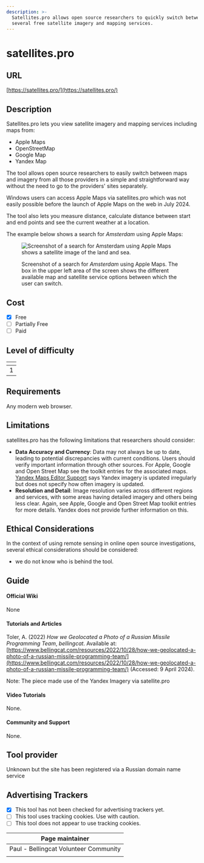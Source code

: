 ```yaml
---
description: >-
  Satellites.pro allows open source researchers to quickly switch between
  several free satellite imagery and mapping services.
---
```


# satellites.pro

## URL

[https://satellites.pro/](https://satellites.pro/)

## Description

Satellites.pro lets you view satellite imagery and mapping services including maps from:&#x20;

* Apple Maps
* OpenStreetMap
* Google Map
* Yandex Map

The tool allows open source researchers to easily switch between maps and imagery from all those providers in a simple and straightforward way without the need to go to the providers' sites separately.

Windows users can access Apple Maps via satellites.pro which was not easily possible before the launch of Apple Maps on the web in July 2024.

The tool also lets you measure distance, calculate distance between start and end points and see the current weather at a location.

The example below shows a search for _Amsterdam_ using Apple Maps:

<figure><img src=".gitbook/assets/Screenshot 2024-06-21 at 11.41.54 AM.png" alt="Screenshot of a search for Amsterdam using Apple Maps shows a satellite image of the land and sea."><figcaption><p>Screenshot of a search for <em>Amsterdam</em> using Apple Maps. The box in the upper left area of the screen shows the different available map and satellite service options between which the user can switch.</p></figcaption></figure>

## Cost

* [x] Free
* [ ] Partially Free
* [ ] Paid

## Level of difficulty

<table><thead><tr><th data-type="rating" data-max="5"></th></tr></thead><tbody><tr><td>1</td></tr></tbody></table>

## Requirements

Any modern web browser.

## Limitations

satellites.pro has the following limitations that researchers should consider:

* **Data Accuracy and Currency**: Data may not always be up to date, leading to potential discrepancies with current conditions. Users should verify important information through other sources. For Apple, Google and Open Street Map see the toolkit entries for the associated maps. [Yandex Maps Editor Support](https://yandex.com/support/mapeditor/sputnik.html) says Yandex imagery is updated irregularly but does not specify how often imagery is updated.
* **Resolution and Detail**: Image resolution varies across different regions and services, with some areas having detailed imagery and others being less clear. Again, see Apple, Google and Open Street Map toolkit entries for more details. Yandex does not provide further information on this.   &#x20;

## Ethical Considerations

In the context of using remote sensing in online open source investigations, several ethical considerations should be considered:

* we do not know who is behind the tool.

## Guide

#### Official Wiki

None

#### Tutorials and Articles

Toler, A. (2022) _How we Geolocated a Photo of a Russian Missile Programming Team_, _bellingcat_. Available at: [https://www.bellingcat.com/resources/2022/10/28/how-we-geolocated-a-photo-of-a-russian-missile-programming-team/](https://www.bellingcat.com/resources/2022/10/28/how-we-geolocated-a-photo-of-a-russian-missile-programming-team/) (Accessed: 9 April 2024).

Note: The piece made use of the Yandex Imagery via satellite.pro

#### Video Tutorials

None.

#### Community and Support

None.

## Tool provider

Unknown but the site has been registered via a Russian domain name service

## Advertising Trackers

* [x] This tool has not been checked for advertising trackers yet.
* [ ] This tool uses tracking cookies. Use with caution.
* [ ] This tool does not appear to use tracking cookies.

| Page maintainer                       |
| ------------------------------------- |
| Paul - Bellingcat Volunteer Community |
|                                       |

